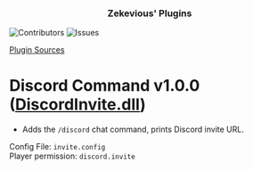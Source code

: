 <h3 align="center">Zekevious' Plugins</h3>

![Contributors](https://img.shields.io/github/contributors/Zekevious/TShock-Plugins?color=dark-green)
![Issues](https://img.shields.io/github/issues/Zekevious/TShock-Plugins)

  [Plugin Sources](https://github.com/Zekevious/TShock-Sources)
# Discord Command v1.0.0 ([DiscordInvite.dll](https://github.com/Zekevious/TShock-Plugins/blob/main/DiscordInvite.dll))
- Adds the ``/discord`` chat command, prints Discord invite URL.

Config File: ``invite.config``<br>
Player permission: ``discord.invite``

